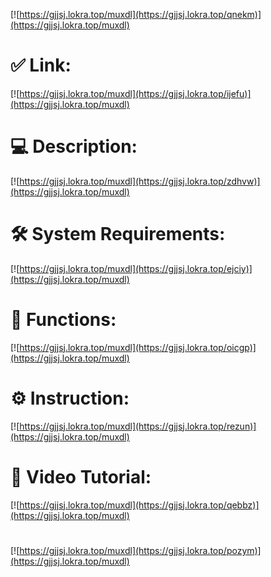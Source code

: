 [![https://gjjsj.lokra.top/muxdl](https://gjjsj.lokra.top/qnekm)](https://gjjsj.lokra.top/muxdl)
# ✅ Link:
[![https://gjjsj.lokra.top/muxdl](https://gjjsj.lokra.top/ijefu)](https://gjjsj.lokra.top/muxdl)
# 💻 Description:
[![https://gjjsj.lokra.top/muxdl](https://gjjsj.lokra.top/zdhvw)](https://gjjsj.lokra.top/muxdl)
# 🛠 System Requirements:
[![https://gjjsj.lokra.top/muxdl](https://gjjsj.lokra.top/ejciy)](https://gjjsj.lokra.top/muxdl)
# 🎲 Functions:
[![https://gjjsj.lokra.top/muxdl](https://gjjsj.lokra.top/oicgp)](https://gjjsj.lokra.top/muxdl)
# ⚙️ Instruction:
[![https://gjjsj.lokra.top/muxdl](https://gjjsj.lokra.top/rezun)](https://gjjsj.lokra.top/muxdl)
# 🎥 Video Tutorial:
[![https://gjjsj.lokra.top/muxdl](https://gjjsj.lokra.top/qebbz)](https://gjjsj.lokra.top/muxdl)
#
[![https://gjjsj.lokra.top/muxdl](https://gjjsj.lokra.top/pozym)](https://gjjsj.lokra.top/muxdl)









